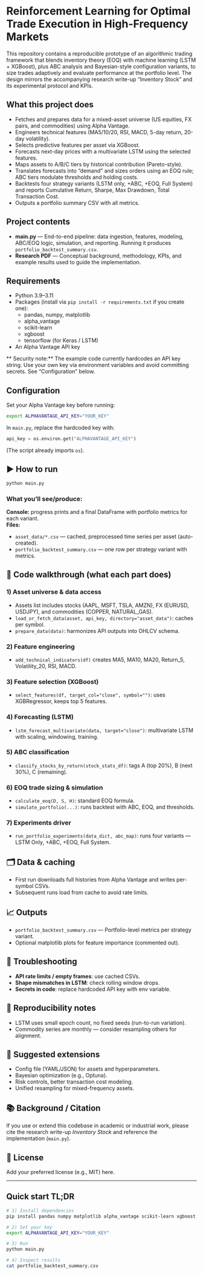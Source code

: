 # Reinforcement Learning for Optimal Trade Execution in High-Frequency Markets

This repository contains a reproducible prototype of an algorithmic trading framework that blends inventory theory (EOQ) with machine learning (LSTM + XGBoost), plus ABC analysis and Bayesian-style configuration variants, to size trades adaptively and evaluate performance at the portfolio level. The design mirrors the accompanying research write-up “Inventory Stock” and its experimental protocol and KPIs.

## What this project does

- Fetches and prepares data for a mixed-asset universe (US equities, FX pairs, and commodities) using Alpha Vantage.
- Engineers technical features (MA5/10/20, RSI, MACD, 5-day return, 20-day volatility).
- Selects predictive features per asset via XGBoost.
- Forecasts next-day prices with a multivariate LSTM using the selected features.
- Maps assets to A/B/C tiers by historical contribution (Pareto-style).
- Translates forecasts into “demand” and sizes orders using an EOQ rule; ABC tiers modulate thresholds and holding costs.
- Backtests four strategy variants (LSTM only, +ABC, +EOQ, Full System) and reports Cumulative Return, Sharpe, Max Drawdown, Total Transaction Cost.
- Outputs a portfolio summary CSV with all metrics. 

## Project contents

- **main.py** — End-to-end pipeline: data ingestion, features, modeling, ABC/EOQ logic, simulation, and reporting. Running it produces `portfolio_backtest_summary.csv`. 
- **Research PDF** — Conceptual background, methodology, KPIs, and example results used to guide the implementation.

## Requirements

- Python 3.9–3.11
- Packages (install via `pip install -r requirements.txt` if you create one):
  - pandas, numpy, matplotlib
  - alpha_vantage
  - scikit-learn
  - xgboost
  - tensorflow (for Keras / LSTM)
- An Alpha Vantage API key

** Security note:** The example code currently hardcodes an API key string. Use your own key via environment variables and avoid committing secrets. See “Configuration” below. 

##  Configuration

Set your Alpha Vantage key before running:

```bash
export ALPHAVANTAGE_API_KEY="YOUR_KEY"
```

In `main.py`, replace the hardcoded key with:

```python
api_key = os.environ.get("ALPHAVANTAGE_API_KEY")
```

(The script already imports `os`). 

## ▶️ How to run

```bash
python main.py
```

### What you’ll see/produce:

**Console:** progress prints and a final DataFrame with portfolio metrics for each variant.  
**Files:**  
- `asset_data/*.csv` — cached, preprocessed time series per asset (auto-created).  
- `portfolio_backtest_summary.csv` — one row per strategy variant with metrics. 

## 🧩 Code walkthrough (what each part does)

### 1) Asset universe & data access
- Assets list includes stocks (AAPL, MSFT, TSLA, AMZN), FX (EURUSD, USDJPY), and commodities (COPPER, NATURAL_GAS).
- `load_or_fetch_data(asset, api_key, directory="asset_data")`: caches per symbol.
- `prepare_data(data)`: harmonizes API outputs into OHLCV schema.

### 2) Feature engineering
- `add_technical_indicators(df)` creates MA5, MA10, MA20, Return_5, Volatility_20, RSI, MACD.

### 3) Feature selection (XGBoost)
- `select_features(df, target_col="close", symbol="")`: uses XGBRegressor, keeps top 5 features.

### 4) Forecasting (LSTM)
- `lstm_forecast_multivariate(data, target="close")`: multivariate LSTM with scaling, windowing, training.

### 5) ABC classification
- `classify_stocks_by_return(stock_stats_df)`: tags A (top 20%), B (next 30%), C (remaining).

### 6) EOQ trade sizing & simulation
- `calculate_eoq(D, S, H)`: standard EOQ formula.
- `simulate_portfolio(...)`: runs backtest with ABC, EOQ, and thresholds.

### 7) Experiments driver
- `run_portfolio_experiments(data_dict, abc_map)`: runs four variants — LSTM Only, +ABC, +EOQ, Full System.

## 🗂️ Data & caching

- First run downloads full histories from Alpha Vantage and writes per-symbol CSVs.  
- Subsequent runs load from cache to avoid rate limits. 

## 📈 Outputs

- `portfolio_backtest_summary.csv` — Portfolio-level metrics per strategy variant.  
- Optional matplotlib plots for feature importance (commented out). 

## 🔧 Troubleshooting

- **API rate limits / empty frames**: use cached CSVs.  
- **Shape mismatches in LSTM**: check rolling window drops.  
- **Secrets in code**: replace hardcoded API key with env variable. 

## 🧪 Reproducibility notes

- LSTM uses small epoch count, no fixed seeds (run-to-run variation).  
- Commodity series are monthly — consider resampling others for alignment. 

## 🧭 Suggested extensions

- Config file (YAML/JSON) for assets and hyperparameters.  
- Bayesian optimization (e.g., Optuna).  
- Risk controls, better transaction cost modeling.  
- Unified resampling for mixed-frequency assets. 

## 📚 Background / Citation

If you use or extend this codebase in academic or industrial work, please cite the research write-up *Inventory Stock* and reference the implementation (`main.py`).

## 📝 License

Add your preferred license (e.g., MIT) here.

---

## Quick start TL;DR

```bash
# 1) Install dependencies
pip install pandas numpy matplotlib alpha_vantage scikit-learn xgboost tensorflow

# 2) Set your key
export ALPHAVANTAGE_API_KEY="YOUR_KEY"

# 3) Run
python main.py

# 4) Inspect results
cat portfolio_backtest_summary.csv
```

